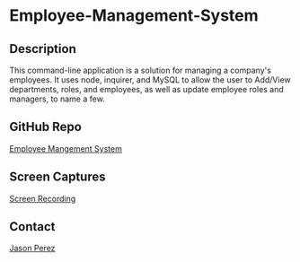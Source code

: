 # Employee-Management-System

## Description

This command-line application is a solution for managing a company's employees. It uses node, inquirer, and MySQL to allow the user to Add/View departments, roles, and employees, as well as update employee roles and managers, to name a few.

## GitHub Repo

[Employee Mangement System](https://github.com/jasandper/Employee-Management-System)

## Screen Captures

[Screen Recording](https://drive.google.com/file/d/1g6bXnJsx3rUGfFTSLdfvOPcTDTHP-lk4/view?usp=sharing)

## Contact

[Jason Perez](https://github.com/jasandper)
